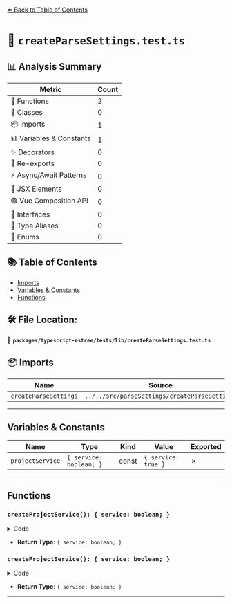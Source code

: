 [⬅️ Back to Table of Contents](../../../../index.md)

# 📄 `createParseSettings.test.ts`

## 📊 Analysis Summary

| Metric | Count |
|--------|-------|
| 🔧 Functions | 2 |
| 🧱 Classes | 0 |
| 📦 Imports | 1 |
| 📊 Variables & Constants | 1 |
| ✨ Decorators | 0 |
| 🔄 Re-exports | 0 |
| ⚡ Async/Await Patterns | 0 |
| 💠 JSX Elements | 0 |
| 🟢 Vue Composition API | 0 |
| 📐 Interfaces | 0 |
| 📑 Type Aliases | 0 |
| 🎯 Enums | 0 |

## 📚 Table of Contents

- [Imports](#imports)
- [Variables & Constants](#variables-constants)
- [Functions](#functions)

## 🛠️ File Location:
📂 **`packages/typescript-estree/tests/lib/createParseSettings.test.ts`**

## 📦 Imports

| Name | Source |
|------|--------|
| `createParseSettings` | `../../src/parseSettings/createParseSettings` |


---

## Variables & Constants

| Name | Type | Kind | Value | Exported |
|------|------|------|-------|----------|
| `projectService` | `{ service: boolean; }` | const | `{ service: true }` | ✗ |


---

## Functions

### `createProjectService(): { service: boolean; }`

<details><summary>Code</summary>

```ts
() => projectService
```
</details>

- **Return Type**: `{ service: boolean; }`
### `createProjectService(): { service: boolean; }`

<details><summary>Code</summary>

```ts
() => projectService
```
</details>

- **Return Type**: `{ service: boolean; }`

---